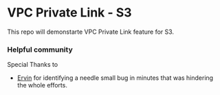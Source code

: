# VPC Private Link - S3
This repo will demonstarte VPC Private Link feature for S3.




### Helpful community
Special Thanks to 
+ [Ervin](https://stackoverflow.com/users/7661119/ervin-szilagyi) for identifying a needle small bug in minutes that was hindering the whole efforts.
